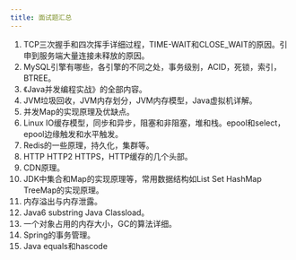 ```yaml
---
title: 面试题汇总
---
```


1. TCP三次握手和四次挥手详细过程，TIME-WAIT和CLOSE_WAIT的原因。引申到服务端大量连接未释放的原因。
2. MySQL引擎有哪些，各引擎的不同之处，事务级别，ACID，死锁，索引，BTREE。
3. 《Java并发编程实战》的全部内容。
4. JVM垃圾回收，JVM内存划分，JVM内存模型，Java虚拟机详解。
5. 并发Map的实现原理及优缺点。
6. Linux IO缓存模型，同步和异步，阻塞和非阻塞，堆和栈。epool和select，epool边缘触发和水平触发。
7. Redis的一些原理，持久化，集群等。
8. HTTP HTTP2 HTTPS，HTTP缓存的几个头部。
9. CDN原理。
10. JDK中集合和Map的实现原理等，常用数据结构如List Set HashMap TreeMap的实现原理。
11. 内存溢出与内存泄露。
12. Java6 substring Java Classload。
13. 一个对象占用的内存大小，GC的算法详细。
14. Spring的事务管理。
15. Java equals和hascode